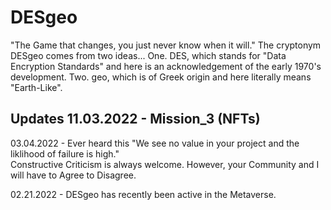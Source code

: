 # DESgeo
"The Game that changes, you just never know when it will."  The cryptonym DESgeo comes from two ideas... One. DES, which stands for "Data Encryption Standards" and here is an acknowledgement of the early 1970's development.  Two. geo, which is of Greek origin and here literally means "Earth-Like".

Updates
11.03.2022 - Mission_3 (NFTs)
---
03.04.2022 - Ever heard this "We see no value in your project and the liklihood of failure is high."  
Constructive Criticism is always welcome. However, your Community and I will have to Agree to Disagree.

02.21.2022 - DESgeo has recently been active in the Metaverse.  

